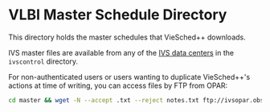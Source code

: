 # VLBI Master Schedule Directory

This directory holds the master schedules that VieSched++ downloads.

IVS master files are available from any of the [IVS data centers](https://ivscc.gsfc.nasa.gov/products-data/data.html) in the `ivscontrol` directory.

For non-authenticated users or users wanting to duplicate VieSched++'s actions at time of writing, you can access files by FTP from OPAR:

```bash
cd master && wget -N --accept .txt --reject notes.txt ftp://ivsopar.obspm.fr/vlbi/ivscontrol/master*.txt
```
